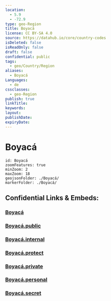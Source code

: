 ```yaml
---
location:
  - 5.9
  - -72.9
type: geo-Region
title: Boyacá
license: CC BY-SA 4.0
source: https://datahub.io/core/country-codes
isDeleted: false
isReadOnly: false
draft: false
confidential: public
tags:
  - geo/Country/Region
aliases:
  - Boyacá
Languages:
  - de
cssclasses:
  - geo-Region
publish: true
linkTitle:
keywords:
layout:
publishDate:
expiryDate:
---
```


# Boyacá

```leaflet
id: Boyacá
zoomFeatures: true 
minZoom: 2 
maxZoom: 18
geojsonFolder: ./Boyacá/
markerFolder: ./Boyacá/
```


## Confidential Links & Embeds: 

### [Boyacá](/_Standards/Earth/Continent/America~South/Colombia/departments~Colombia/Boyacá.md) 

### [Boyacá.public](/_public/Earth/Continent/America~South/Colombia/departments~Colombia/Boyacá.public.md) 

### [Boyacá.internal](/_internal/Earth/Continent/America~South/Colombia/departments~Colombia/Boyacá.internal.md) 

### [Boyacá.protect](/_protect/Earth/Continent/America~South/Colombia/departments~Colombia/Boyacá.protect.md) 

### [Boyacá.private](/_private/Earth/Continent/America~South/Colombia/departments~Colombia/Boyacá.private.md) 

### [Boyacá.personal](/_personal/Earth/Continent/America~South/Colombia/departments~Colombia/Boyacá.personal.md) 

### [Boyacá.secret](/_secret/Earth/Continent/America~South/Colombia/departments~Colombia/Boyacá.secret.md)

